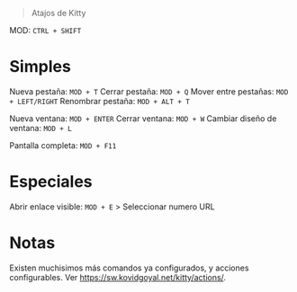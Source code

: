 > Atajos de Kitty

MOD: `CTRL + SHIFT`

# Simples
Nueva pestaña: `MOD + T`
Cerrar pestaña: `MOD + Q`
Mover entre pestañas: `MOD + LEFT/RIGHT`
Renombrar pestaña: `MOD + ALT + T`

Nueva ventana: `MOD + ENTER`
Cerrar ventana: `MOD + W`
Cambiar diseño de ventana: `MOD + L`

Pantalla completa: `MOD + F11`

# Especiales
Abrir enlace visible: `MOD + E` > Seleccionar numero URL

# Notas
Existen muchisimos más comandos ya configurados, y acciones configurables. Ver https://sw.kovidgoyal.net/kitty/actions/.
